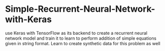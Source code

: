 # Simple-Recurrent-Neural-Network-with-Keras
use Keras with TensorFlow as its backend to create a recurrent neural network model and train it to learn to perform addition of simple equations given in string format. Learn to create synthetic data for this problem as well
